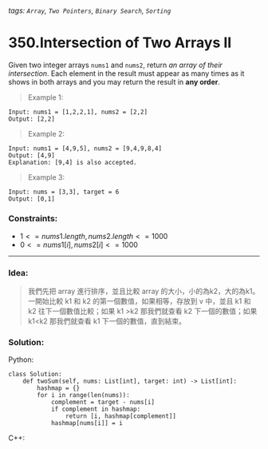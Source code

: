 ###### tags: `Array`, `Two Pointers`, `Binary Search`, `Sorting`

# 350.Intersection of Two Arrays II
Given two integer arrays `nums1` and `nums2`, return _an array of their intersection_. Each element in the result must appear as many times as it shows in both arrays and you may return the result in **any order**.
  
 

>Example 1:
```
Input: nums1 = [1,2,2,1], nums2 = [2,2]
Output: [2,2]
```
>Example 2:
```
Input: nums1 = [4,9,5], nums2 = [9,4,9,8,4]
Output: [4,9]
Explanation: [9,4] is also accepted.
```
>Example 3:
```
Input: nums = [3,3], target = 6
Output: [0,1]
```
 

### Constraints:

- $1 <= nums1.length, nums2.length <= 1000$
- $0 <= nums1[i], nums2[i] <= 1000$
---


### Idea:
>我們先把 array 進行排序，並且比較 array 的大小，小的為k2，大的為k1。
>一開始比較 k1 和 k2 的第一個數值，如果相等，存放到 v 中，並且 k1 和 k2 往下一個數值比較；如果 k1 >k2 那我們就查看 k2 下一個的數值；如果 k1<k2 那我們就查看 k1 下一個的數值，直到結束。
### Solution:

Python:
```python=
class Solution:
    def twoSum(self, nums: List[int], target: int) -> List[int]:
        hashmap = {}
        for i in range(len(nums)):
            complement = target - nums[i]
            if complement in hashmap:
                return [i, hashmap[complement]]
            hashmap[nums[i]] = i
```

C++:
```cpp=
```
